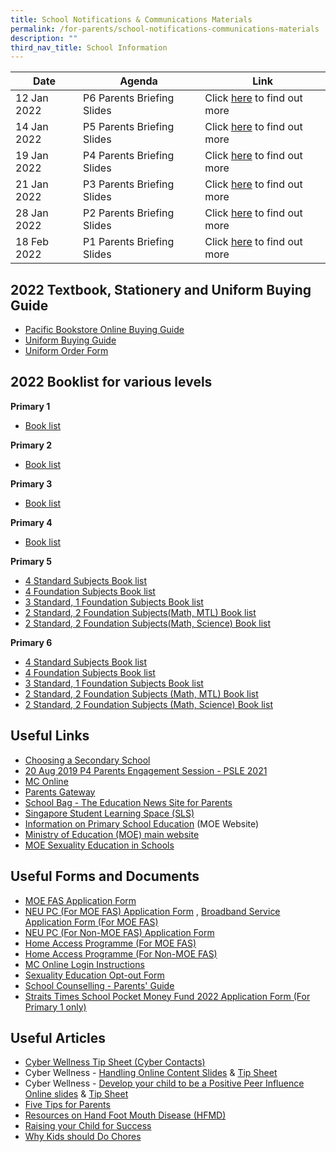 ```yaml
---
title: School Notifications & Communications Materials
permalink: /for-parents/school-notifications-communications-materials
description: ""
third_nav_title: School Information
---
```

| Date | Agenda | Link |
| -------- | -------- | -------- |
| 12 Jan 2022     | P6 Parents Briefing Slides     | Click [here](/files/Sch%20Website_P6%20Parents%20Briefing_12%20Jan%202022_final.pdf) to find out more     |
| 14 Jan 2022     | P5 Parents Briefing Slides     | Click [here](/files/2022%20P5%20Parents%20Briefing_14%20Jan%202022_upload.pdf) to find out more     |
| 19 Jan 2022     | P4 Parents Briefing Slides     | Click [here](/files/P4%20Parents%20Briefing_19%20Jan%202022_Website.pdf) to find out more     |
| 21 Jan 2022     | P3 Parents Briefing Slides     | Click [here](/files/2022%20P3%20Parents%20Briefing_Final%20-%20Website.pdf) to find out more     |
| 28 Jan 2022     | P2 Parents Briefing Slides     | Click [here](/files/2022%20P2%20Parents%20Briefing%20for%20Parents.pdf) to find out more     |
| 18 Feb 2022     | P1 Parents Briefing Slides     | Click [here](/files/2022%20P1%20Parents%20Briefing.pdf) to find out more     |



2022 Textbook, Stationery and Uniform Buying Guide
--------------------------------------------------

*   [Pacific Bookstore Online Buying Guide](/files/Pacific%20Bookstore%20-%20Online%20Buying%20Guide.pdf)
*   [Uniform Buying Guide](/files/Uniform%20buying%20guide.pdf)
*   [Uniform Order Form](/files/YCKPS%202021%20Uniform%20Pricelist.pdf)


2022 Booklist for various levels
--------------------------------

  
**Primary 1**  

*   [Book list](/files/P1.pdf) 

**Primary 2**

*   [Book list](/files/P2.pdf)
  

**Primary 3**

*   [Book list](/files/P3.pdf)

**Primary 4**

*   [Book list](/files/P4.pdf)

**Primary 5** 

*   [4 Standard Subjects Book list](/files/P5.pdf)
*   [4 Foundation Subjects Book list](/files/P5%20FDN.pdf)
*   [3 Standard, 1 Foundation Subjects Book list](/files/P5%203S1F.pdf)
*   [2 Standard, 2 Foundation Subjects(Math, MTL) Book list](/files/P5%202S2F%20FDN%20MA%20%20FDN%20MT.pdf)
*   [2 Standard, 2 Foundation Subjects(Math, Science) Book list](/files/P5%202S2F%20FDN%20MA%20%20FDN%20SCI.pdf)

**Primary 6**

*   [4 Standard Subjects Book list](/files/P6.pdf)
*   [4 Foundation Subjects Book list](/files/P6%20FDN.pdf)
*   [3 Standard, 1 Foundation Subjects Book list](/files/P6%203S1F.pdf)
*   [2 Standard, 2 Foundation Subjects (Math, MTL) Book list](/files/P6%202S2F%20FDN%20MA%20%20FDN%20MT.pdf)
*  [2 Standard, 2 Foundation Subjects (Math, Science) Book list](/files/P5%202S2F%20FDN%20MA%20%20FDN%20SCI%20(1).pdf)

Useful Links
------------

*   [Choosing a Secondary School](https://www.schoolbag.sg/story/the-next-phase-choosing-a-secondary-school?utm_source=newsletter&utm_medium=email&utm_campaign=2019-Oct)
*   [20 Aug 2019 P4 Parents Engagement Session - PSLE 2021](/files/P4%20Parents%20Engagement%20Session%20%20-%20PSLE%202021%20(20%20August%202019).pdf)
*   [MC Online](https://www.mconline.sg/LEAD/login/lms_login.aspx)
*   [Parents Gateway](https://pg.moe.edu.sg/)
*   [School Bag - The Education News Site for Parents](https://www.schoolbag.sg/)
*   [Singapore Student Learning Space (SLS)](http://learning.moe.edu.sg/)
*   [Information on Primary School Education](https://www.moe.gov.sg/primary) (MOE Website)
*   [Ministry of Education (MOE) main website](https://www.moe.gov.sg/)
*   [MOE Sexuality Education in Schools](/for-parents/school-notifications-communications-materials/moe-sexuality-education-in-schools)

Useful Forms and Documents
--------------------------

*   [MOE FAS Application Form](/files/MOE%20FAS%20Application%20Form%20Sep%2021.pdf)
*   [NEU PC (For MOE FAS) Application Form](/files/NPP%20Application%20Form%20v5-4%201Jun21%20for%20MOE-SPED%20FAS.pdf) , [Broadband Service Application Form (For MOE FAS)](/files/NEU_PC_Plus_IMDA%20FBB_service_application_form9%20Apr2020.pdf)
*   [NEU PC (For Non-MOE FAS) Application Form](/files/NPP%20Application%20Form%20v12-4%201Jun21%20for%20NON%20MOE-SPED%20FAS.pdf)
*   [Home Access Programme (For MOE FAS)](/files/HA%203%20App%20Form%20v2%20HOMES_AutoInclude%205%20Apr%2021.pdf)
*   [Home Access Programme (For Non-MOE FAS)](/files/HA%203%20App%20Form%20v2%20HOMES_FINAL%205%20Apr.pdf)
*   [MC Online Login Instructions](/files/MCE%20Parents'%20Talk%202015%20Compatibility%20Mode.pdf)
*   [Sexuality Education Opt-out Form](/files/Annex%20A_OptOut.pdf)
*   [School Counselling - Parents' Guide](https://docs.google.com/a/yckps.edu.sg/viewer?a=v&pid=sites&srcid=eWNrcHMuZWR1LnNnfHlja3BzLWxlYXZlZm9ybXxneDo3YTNjNmQ4OTY2YWY0OTA1)
*   [Straits Times School Pocket Money Fund 2022 Application Form (For Primary 1 only)](/files/Annex%20A%20-%202022%20STSPMF%20Application%20Form%20for%20schools%20REVISED%20030122.pdf)
    

Useful Articles
---------------

*   [Cyber Wellness Tip Sheet (Cyber Contacts)](/files/Cyberwellness%20Tip%20sheet%20for%20Parents.pdf)
*   Cyber Wellness - [Handling Online Content Slides](/files/3A%202018%20T2%20Parents%20Slides.pdf) & [Tip Sheet](/files/3B%202018%20T2%20Parents%20Tip%20Sheet.pdf)
*   Cyber Wellness - [Develop your child to be a Positive Peer Influence Online slides](/files/3A%202018%20T1%20Parents%20Slides.pdf) & [Tip Sheet](/files/3B%202018%20T1%20Parents%20Tip%20Sheet_pdf.pdf)
*   [Five Tips for Parents](https://docs.google.com/a/yckps.edu.sg/viewer?a=v&pid=sites&srcid=eWNrcHMuZWR1LnNnfHlja3BzLWxlYXZlZm9ybXxneDo3NzRiZjc3OWZlNmEzZmQ)
*   [Resources on Hand Foot Mouth Disease (HFMD)](https://www.healthhub.sg/a-z/diseases-and-conditions/44/hfmd)
*   [Raising your Child for Success](https://www.schoolbag.sg/story/raising-your-child-for-success#.V4xsxet97IX)
*   [Why Kids should Do Chores](https://www.schoolbag.sg/story/why-kids-should-do-chores#.V1RPLrh97IU)